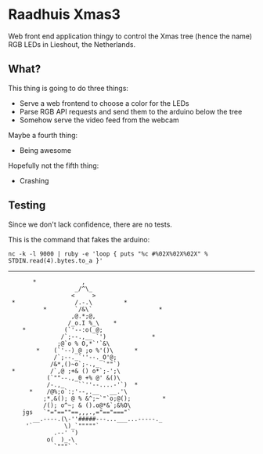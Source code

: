 Raadhuis Xmas3
==============

Web front end application thingy to control the Xmas tree (hence the name) RGB
LEDs in Lieshout, the Netherlands.

What?
-----

This thing is going to do three things:

* Serve a web frontend to choose a color for the LEDs
* Parse RGB API requests and send them to the arduino below the tree
* Somehow serve the video feed from the webcam

Maybe a fourth thing:

* Being awesome

Hopefully not the fifth thing:

* Crashing

Testing
-------

Since we don't lack confidence, there are no tests.

This is the command that fakes the arduino:

    nc -k -l 9000 | ruby -e 'loop { puts "%c #%02X%02X%02X" % STDIN.read(4).bytes.to_a }'

***

           *             ,
                       _/^\_
                      <     >
     *                 /.-.\         *
              *        `/&\`                   *
                      ,@.*;@,
                     /_o.I %_\    *
        *           (`'--:o(_@;
                   /`;--.,__ `')             *
                  ;@`o % O,*`'`&\
            *    (`'--)_@ ;o %'()\      *
                 /`;--._`''--._O'@;
                /&*,()~o`;-.,_ `""`)
     *          /`,@ ;+& () o*`;-';\
               (`""--.,_0 +% @' &()\
               /-.,_    ``''--....-'`)  *
          *    /@%;o`:;'--,.__   __.'\
              ;*,&(); @ % &^;~`"`o;@();         *
              /(); o^~; & ().o@*&`;&%O\
        jgs   `"="==""==,,,.,="=="==="`
           __.----.(\-''#####---...___...-----._
         '`         \)_`"""""`
                 .--' ')
               o(  )_-\
                 `"""` `
